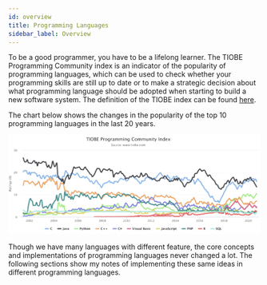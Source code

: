 ```yaml
---
id: overview
title: Programming Languages
sidebar_label: Overview
---
```



To be a good programmer, you have to be a lifelong learner. The TIOBE Programming Community index is an indicator of the popularity of programming languages, which can be used to check whether your programming skills are still up to date or to make a strategic decision about what programming language should be adopted when starting to build a new software system. The definition of the TIOBE index can be found [here](https://www.tiobe.com/tiobe-index/programming-languages-definition/).

The chart below shows the changes in the popularity of the top 10 programming languages in the last 20 years.

![Popular](../../../static/img/prog-lang/overview_1.png)

Though we have many languages with different feature, the core concepts and implementations of programming languages never changed a lot. The following sections show my notes of implementing these same ideas in different programming languages.